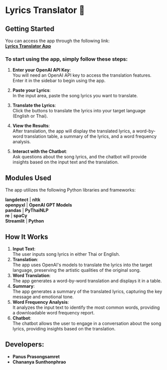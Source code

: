 # Lyrics Translator 🎤

## Getting Started

You can access the app through the following link:  
**[Lyrics Translator App](https://translatelyricsproject.streamlit.app/)**

### To start using the app, simply follow these steps:

1. **Enter your OpenAI API Key**:  
   You will need an OpenAI API key to access the translation features. Enter it in the sidebar to begin using the app.

2. **Paste your Lyrics**:  
   In the input area, paste the song lyrics you want to translate.

3. **Translate the Lyrics**:  
   Click the buttons to translate the lyrics into your target language (English or Thai).

4. **View the Results**:  
   After translation, the app will display the translated lyrics, a word-by-word translation table, a summary of the lyrics, and a word frequency analysis.

5. **Interact with the Chatbot**:  
   Ask questions about the song lyrics, and the chatbot will provide insights based on the input text and the translation.

## Modules Used

The app utilizes the following Python libraries and frameworks:

**langdetect**         | **nltk**  
**openpyxl**           | **OpenAI GPT Models**  
**pandas**             | **PyThaiNLP**  
**re**                 | **spaCy**  
**Streamlit**          | **Python**  

## How It Works

1. **Input Text**:  
   The user inputs song lyrics in either Thai or English.
2. **Translation**:  
   The app uses OpenAI's models to translate the lyrics into the target language, preserving the artistic qualities of the original song.
3. **Word Translation**:  
   The app generates a word-by-word translation and displays it in a table.
4. **Summary**:  
   The app generates a summary of the translated lyrics, capturing the key message and emotional tone.
5. **Word Frequency Analysis**:  
   It analyzes the input text to identify the most common words, providing a downloadable word frequency report.
6. **Chatbot**:  
   The chatbot allows the user to engage in a conversation about the song lyrics, providing insights based on the translation.

## Developers:
- **Panus Prasongsamret**  
- **Chananya Sunthonphrao**
